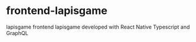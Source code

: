 # frontend-lapisgame
lapisgame frontend lapisgame developed with React Native Typescript and GraphQL
